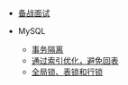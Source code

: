 
* [备战面试](./docs/a-1备战面试.md)
  
* MySQL
  * [事务隔离](./docs/MySQL/事务隔离.md)
  * [通过索引优化，避免回表](./docs/MySQL/如何通过索引优化，避免回表.md)
  * [全局锁、表锁和行锁](./docs/MySQL/全局锁、表级锁和行锁.md)
  
  
  

